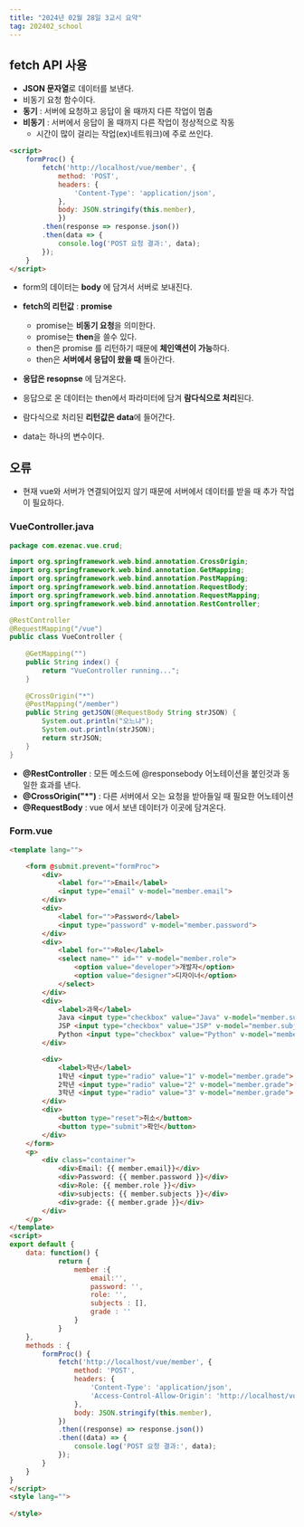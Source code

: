 ```yaml
---
title: "2024년 02월 28일 3교시 요약"
tag: 202402_school
---
```


## fetch API 사용

- **JSON 문자열**로 데이터를 보낸다.
- 비동기 요청 함수이다.
- **동기** : 서버에 요청하고 응답이 올 때까지 다른 작업이 멈춤
- **비동기** : 서버에서 응답이 올 때까지 다른 작업이 정상적으로 작동
  - 시간이 많이 걸리는 작업(ex)네트워크)에 주로 쓰인다.

```html
<script>
    formProc() {
        fetch('http://localhost/vue/member', {
            method: 'POST',
            headers: {
                'Content-Type': 'application/json',
            },
            body: JSON.stringify(this.member),
            })
        .then(response => response.json())
        .then(data => {
            console.log('POST 요청 결과:', data);
        });
    }
</script>        
```

- form의 데이터는 **body** 에 담겨서 서버로 보내진다.
- **fetch의 리턴값** : **promise**
  - promise는 **비동기 요청**을 의미한다.
  - promise는 **then**을 쓸수 있다.
  - then은 promise 를 리턴하기 때문에 **체인액션이 가능**하다.
  - then은 **서버에서 응답이 왔을 때** 돌아간다.

- **응답은 resopnse** 에 담겨온다.
- 응답으로 온 데이터는 then에서 파라미터에 담겨 **람다식으로 처리**된다.
- 람다식으로 처리된 **리턴값은 data**에 들어간다.
- data는 하나의 변수이다.

## 오류

- 현재 vue와 서버가 연결되어있지 않기 때문에 서버에서 데이터를 받을 때 추가 작업이 필요하다.

### VueController.java

```java
package com.ezenac.vue.crud;

import org.springframework.web.bind.annotation.CrossOrigin;
import org.springframework.web.bind.annotation.GetMapping;
import org.springframework.web.bind.annotation.PostMapping;
import org.springframework.web.bind.annotation.RequestBody;
import org.springframework.web.bind.annotation.RequestMapping;
import org.springframework.web.bind.annotation.RestController;

@RestController
@RequestMapping("/vue")
public class VueController {
	
	@GetMapping("")
	public String index() {
		return "VueController running...";
	}
	
	@CrossOrigin("*")
	@PostMapping("/member")
	public String getJSON(@RequestBody String strJSON) {
		System.out.println("오느냐");
		System.out.println(strJSON);
		return strJSON;
	}	
}
```
- **@RestController** : 모든 메소드에 @responsebody 어노테이션을 붙인것과 동일한 효과를 낸다.
- **@CrossOrigin("*")** : 다른 서버에서 오는 요청을 받아들일 때 필요한 어노테이션
- **@RequestBody** : vue 에서 보낸 데이터가 이곳에 담겨온다.

### Form.vue

```html
<template lang="">

    <form @submit.prevent="formProc">
        <div>
            <label for="">Email</label>
            <input type="email" v-model="member.email">
        </div>
        <div>
            <label for="">Password</label>
            <input type="password" v-model="member.password">
        </div>
        <div>
            <label for="">Role</label>
            <select name="" id="" v-model="member.role">
                <option value="developer">개발자</option>
                <option value="designer">디자이너</option>
            </select>
        </div>
        <div>
            <label>과목</label>
            Java <input type="checkbox" value="Java" v-model="member.subjects">
            JSP <input type="checkbox" value="JSP" v-model="member.subjects">
            Python <input type="checkbox" value="Python" v-model="member.subjects">
        </div>

        <div>
            <label>학년</label>
            1학년 <input type="radio" value="1" v-model="member.grade">
            2학년 <input type="radio" value="2" v-model="member.grade">
            3학년 <input type="radio" value="3" v-model="member.grade">
        </div>
        <div>
            <button type="reset">취소</button>
            <button type="submit">확인</button>
        </div>
    </form>
    <p>
        <div class="container">
            <div>Email: {{ member.email}}</div>
            <div>Password: {{ member.password }}</div>
            <div>Role: {{ member.role }}</div>
            <div>subjects: {{ member.subjects }}</div>
            <div>grade: {{ member.grade }}</div>
        </div>
    </p>
</template>
<script>
export default {
    data: function() {
            return {
                member :{
                    email:'',
                    password: '',
                    role: '',
                    subjects : [],
                    grade : ''
                }
            }
    },
    methods : {
        formProc() {
            fetch('http://localhost/vue/member', {
                method: 'POST',
                headers: {
                    'Content-Type': 'application/json',
                    'Access-Control-Allow-Origin': 'http://localhost/vue/member',
                },
                body: JSON.stringify(this.member),
            })
            .then((response) => response.json())
            .then((data) => {
                console.log('POST 요청 결과:', data);
            });
        }
    }  
}
</script>
<style lang="">
    
</style>
```